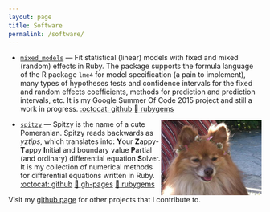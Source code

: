```yaml
---
layout: page
title: Software 
permalink: /software/
---
```


* [`mixed_models`](https://github.com/agisga/mixed_models) &mdash; Fit statistical (linear) models with fixed and mixed (random) effects in Ruby. The package supports the formula language of the R package `lme4` for model specification (a pain to implement), many types of hypotheses tests and confidence intervals for the fixed and random effects coefficients, methods for prediction and prediction intervals, etc. It is my Google Summer Of Code 2015 project and still a work in progress. [:octocat: github](https://github.com/agisga/mixed_models.git) [:gem: rubygems](https://rubygems.org/gems/mixed_models)

<img style="float: right;" src="/images/spitzy_small.jpg">

* [`spitzy`](https://github.com/agisga/spitzy) &mdash; Spitzy is the name of a cute Pomeranian. Spitzy reads backwards as *yztips*, which translates into: **Y**our **Z**appy-**T**appy **I**nitial and boundary value **P**artial (and ordinary) differential equation **S**olver.  It is my collection of numerical methods for differential equations written in Ruby. [:octocat: github](https://github.com/agisga/spitzy) [:page_facing_up: gh-pages](http://www.alexejgossmann.com/spitzy/) [:gem: rubygems](https://rubygems.org/gems/spitzy)

Visit my [github page](https://github.com/agisga) for other projects that I contribute to.
